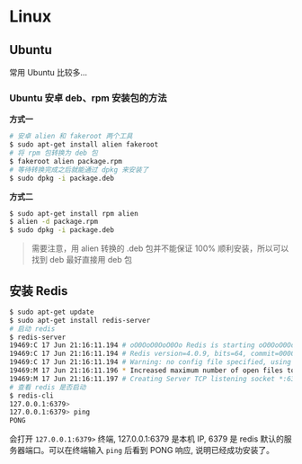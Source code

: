 # Linux

## Ubuntu

常用 Ubuntu 比较多...

### Ubuntu 安卓 deb、rpm 安装包的方法

**方式一**

```bash
# 安卓 alien 和 fakeroot 两个工具
$ sudo apt-get install alien fakeroot
# 将 rpm 包转换为 deb 包
$ fakeroot alien package.rpm
# 等待转换完成之后就能通过 dpkg 来安装了
$ sudo dpkg -i package.deb
```

**方式二**

```bash
$ sudo apt-get install rpm alien
$ alien -d package.rpm
$ sudo dpkg -i package.deb
```

> 需要注意，用 alien 转换的 .deb 包并不能保证 100% 顺利安装，所以可以找到 deb 最好直接用 deb 包

## 安装  Redis

```bash
$ sudo apt-get update
$ sudo apt-get install redis-server
# 启动 redis
$ redis-server
19469:C 17 Jun 21:16:11.194 # oO0OoO0OoO0Oo Redis is starting oO0OoO0OoO0Oo
19469:C 17 Jun 21:16:11.194 # Redis version=4.0.9, bits=64, commit=00000000, modified=0, pid=19469, just started
19469:C 17 Jun 21:16:11.194 # Warning: no config file specified, using the default config. In order to specify a config file use redis-server /path/to/redis.conf
19469:M 17 Jun 21:16:11.196 * Increased maximum number of open files to 10032 (it was originally set to 1024).
19469:M 17 Jun 21:16:11.197 # Creating Server TCP listening socket *:6379: bind: Address already in use
# 查看 redis 是否启动
$ redis-cli
127.0.0.1:6379> 
127.0.0.1:6379> ping
PONG
```

会打开 `127.0.0.1:6379>` 终端, 127.0.0.1:6379 是本机 IP, 6379 是 redis 默认的服务器端口。可以在终端输入 `ping` 后看到 PONG 响应, 说明已经成功安装了。
